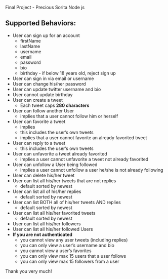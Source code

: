 Final Project - Precious Sorita
Node js

## Supported Behaviors:

- User can sign up for an account
    - firstName
    - lastName
    - username
    - email
    - password
    - bio
    - birthday - if below 18 years old, reject sign up
- User can sign in via email or username
- User can change his/her password
- User can update twitter username and bio
- User cannot update birthday
- User can create a tweet
    - Each tweet caps **280 characters**
- User can follow another User
    - implies that a user cannot follow him or herself
- User can favorite a tweet
    - implies
    - this includes the user’s own tweets
    - implies that a user cannot favorite an already favorited tweet
- User can reply to a tweet
    - this includes the user’s own tweets
- User can unfavorite a tweet already favorited
    - implies a user cannot unfavorite a tweet not already favorited
- User can unfollow a User being followed
    - implies a user cannot unfollow a user he/she is not already following
- User can delete his/her tweet
- User can list all his/her tweets that are not replies
    - default sorted by newest
- User can list all of his/her replies
    - default sorted by newest
- User can list BOTH all of his/her tweets AND replies
    - default sorted by newest
- User can list all his/her favorited tweets
    - default sorted by newest
- User can list all his/her followers
- User can list all his/her followed Users
- **If you are not authenticated**
    - you cannot view any user tweets (including replies)
    - you can only view a user’s username and bio
    - you cannot view a user’s favorites
    - you can only view max 15 users that a user follows
    - you can only view max 15 followers from a user

Thank you very much!

